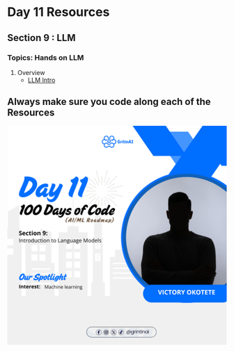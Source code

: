 # Day 11 Resources 

## Section 9 : LLM

### Topics: Hands on LLM
1. Overview
    * [LLM Intro](https://www.youtube.com/watch?v=zjkBMFhNj_g&pp=ygUfSW50cm9kdWN0aW9uIHRvIExhbmd1YWdlIE1vZGVsc9IHCQnrCQGHKiGM7w%3D%3D)


## Always make sure you code along each of the Resources 


![alt text](11.png)


